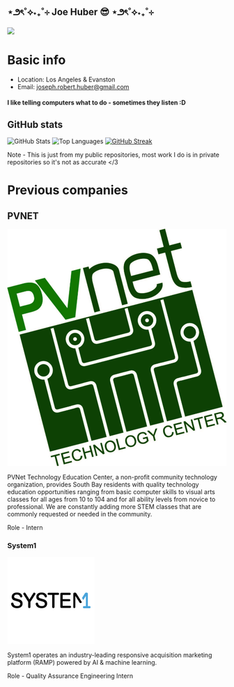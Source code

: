 ## ⋆౨ৎ˚⟡˖₊˚⊹  Joe Huber 😎 ⋆౨ৎ˚⟡˖₊˚⊹
![](https://komarev.com/ghpvc/?username=joe-huber)


# Basic info
- Location: Los Angeles & Evanston
- Email: joseph.robert.huber@gmail.com


#### I like telling computers what to do - sometimes they listen :D


## GitHub stats

![GitHub Stats](https://github-readme-stats.vercel.app/api?username=joe-huber&show_icons=true)
![Top Languages](https://github-readme-stats.vercel.app/api/top-langs/?username=joe-huber&layout=compact)
[![GitHub Streak](https://streak-stats.demolab.com/?user=Joe-Huber)](https://git.io/streak-stats)

Note - This is just from my public repositories, most work I do is in private repositories so it's not as accurate </3

# Previous companies
## PVNET
<img src="docs/pvnet-logo.jpg" alt="PVNET Logo" />

PVNet Technology Education Center, a non-profit community technology organization, provides South Bay residents with 
quality technology education opportunities ranging from basic computer skills to visual arts classes for all ages from 
10 to 104 and for all ability levels from novice to professional. We are constantly adding more STEM classes that are 
commonly requested or needed in the community.

Role - Intern

### System1
<img src="docs/system1-logo.webp" alt="PVNET Logo" />

System1 operates an industry-leading responsive acquisition marketing platform (RAMP) powered by AI & machine learning.

Role - Quality Assurance Engineering Intern